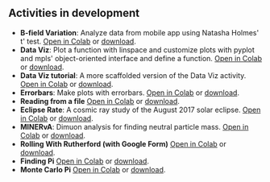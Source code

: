 ## Activities in development
- **B-field Variation**: Analyze data from mobile app using Natasha Holmes' t' test. [Open in Colab](https://colab.research.google.com/github/QuarkNet-HEP/coding-camp/blob/main/in_dev/B_field_variation.ipynb) or [download](https://github.com/QuarkNet-HEP/coding-camp/blob/main/in_dev/B_field_variation.ipynb).  
- **Data Viz**: Plot a function with linspace and customize plots with pyplot and mpls' object-oriented interface and define a function. [Open in Colab](https://colab.research.google.com/github/QuarkNet-HEP/coding-camp/blob/main/in_dev/data_viz.ipynb) or [download](https://github.com/QuarkNet-HEP/coding-camp/blob/main/in_dev/data_viz.ipynb).  
- **Data Viz tutorial**: A more scaffolded version of the Data Viz activity. [Open in Colab](https://colab.research.google.com/github/QuarkNet-HEP/coding-camp/blob/main/in_dev/Data_Viz_tutorial.ipynb) or [download](https://github.com/QuarkNet-HEP/coding-camp/blob/main/in_dev/Data_Viz_tutorial.ipynb).  
- **Errorbars**: Make plots with errorbars. [Open in Colab](https://colab.research.google.com/github/QuarkNet-HEP/coding-camp/blob/main/in_dev/plots_with_errorbars.ipynb) or [download](https://github.com/QuarkNet-HEP/coding-camp/blob/main/in_dev/plots_with_errorbars.ipynb).  
- **Reading from a file** [Open in Colab](https://colab.research.google.com/github/QuarkNet-HEP/coding-camp/blob/main/in_dev/read_from_a_file.ipynb) or [download](https://github.com/QuarkNet-HEP/coding-camp/blob/main/in_dev/read_from_a_file.ipynb).  
- **Eclipse Rate**: A cosmic ray study of the August 2017 solar eclipse. [Open in Colab](https://colab.research.google.com/github/QuarkNet-HEP/coding-camp/blob/main/in_dev/CRMD-eclipse-rate.ipynb) or [download](https://github.com/QuarkNet-HEP/coding-camp/blob/main/in_dev/CRMD-eclipse-rate.ipynb).  
- **MINERvA**: Dimuon analysis for finding neutral particle mass. [Open in Colab](https://colab.research.google.com/github/QuarkNet-HEP/coding-camp/blob/main/in_dev/minerva_v2.ipynb) or [download](https://github.com/QuarkNet-HEP/coding-camp/blob/main/in_dev/minerva_v2.ipynb).  
- **Rolling With Rutherford (with Google Form)** [Open in Colab](https://colab.research.google.com/github/QuarkNet-HEP/coding-camp/blob/main/in_dev/Rolling_With_Rutherford_Using_Google_Forms.ipynb) or [download](https://github.com/QuarkNet-HEP/coding-camp/blob/main/in_dev/Rolling_With_Rutherford_Using_Google_Forms.ipynb).  
- **Finding Pi** [Open in Colab](https://colab.research.google.com/github/QuarkNet-HEP/coding-camp/blob/main/in_dev/Finding_Pi.ipynb) or [download](https://github.com/QuarkNet-HEP/coding-camp/blob/main/in_dev/Finding_Pi.ipynb).  
- **Monte Carlo Pi** [Open in Colab](https://colab.research.google.com/github/QuarkNet-HEP/coding-camp/blob/main/in_dev/monte_carlo_pi.ipynb) or [download](https://github.com/QuarkNet-HEP/coding-camp/blob/main/in_dev/monte_carlo_pi.ipynb).  

